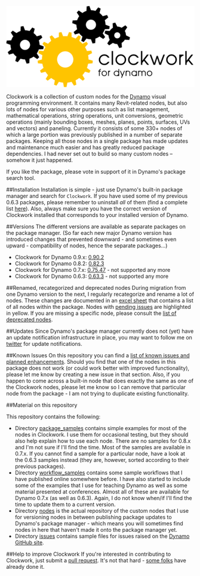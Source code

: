 ﻿![Image](clockwork-logo.png)

Clockwork is a collection of custom nodes for the [Dynamo](http://www.dynamobim.org) visual programming environment. It contains many Revit-related nodes, but also lots of nodes for various other purposes such as list management, mathematical operations, string operations, unit conversions, geometric operations (mainly bounding boxes, meshes, planes, points, surfaces, UVs and vectors) and paneling. Currently it consists of some 330+ nodes of which a large portion was previously published in a number of separate packages. Keeping all those nodes in a single package has made updates and maintenance much easier and has greatly reduced package dependencies. I had never set out to build so many custom nodes – somehow it just happened.

If you like the package, please vote in support of it in Dynamo's package search tool. 

##Installation
Installation is simple - just use Dynamo's built-in package manager and search for ```Clockwork```. If you have used some of my previous 0.6.3 packages, please remember to uninstall *all* of them (find a complete list [here](https://github.com/CAAD-RWTH/ClockworkForDynamo/wiki/0.6.3-Packages-to-Uninstall)). Also, always make sure you have the correct version of Clockwork installed that corresponds to your installed version of Dynamo.

##Versions
The different versions are available as separate packages on the package manager. (So far each new major Dynamo version has introduced changes that prevented downward - and sometimes even upward - compatibility of nodes, hence the separate packages...)
- Clockwork for Dynamo 0.9.x: [0.90.2](https://github.com/CAAD-RWTH/ClockworkForDynamo/wiki/Version-History#0902)
- Clockwork for Dynamo 0.8.2: [0.82.3](https://github.com/CAAD-RWTH/ClockworkForDynamo/wiki/Version-History#0822)
- Clockwork for Dynamo 0.7.x: [0.75.47](https://github.com/CAAD-RWTH/ClockworkForDynamo/wiki/Version-History#07547) - not supported any more
- Clockwork for Dynamo 0.6.3: [0.63.3](https://github.com/CAAD-RWTH/ClockworkForDynamo/wiki/Version-History#0633) - not supported any more

##Renamed, recategorized and deprecated nodes
During migration from one Dynamo version to the next, I regularly recategorize and rename a lot of nodes. These changes are documented in an [excel sheet](https://github.com/CAAD-RWTH/ClockworkForDynamo/raw/master/NodeList.xls) that contains a list of all nodes within the package. Nodes with [pending issues](https://github.com/CAAD-RWTH/ClockworkForDynamo/issues) are highlighted in yellow.
If you are missing a specific node, please consult the [list of deprecated nodes](https://github.com/CAAD-RWTH/ClockworkForDynamo/wiki/Deprecated-Nodes).

##Updates
Since Dynamo's package manager currently does not (yet) have an update notification infrastructure in place, you may want to follow me on [twitter](https://twitter.com/a_dieckmann) for update notifications.

##Known Issues
On this repository you can find a [list of known issues and planned enhancements](https://github.com/CAAD-RWTH/ClockworkForDynamo/issues). Should you find that one of the nodes in this package does not work (or could work better with improved functionality), please let me know by creating a new issue in that section. Also, if you happen to come across a built-in node that does exactly the same as one of the Clockwork nodes, please let me know so I can remove that particular node from the package - I am not trying to duplicate existing functionality.

##Material on this repository

This repository contains the following:
- Directory [package_samples](package_samples) contains simple examples for most of the nodes in Clockwork. I use them for occasional testing, but they should also help explain how to use each node. There are no samples for 0.8.x and I'm not sure if I'll find the time. Most of the samples are available in 0.7.x. If you cannot find a sample for a particular node, have a look at the 0.6.3 samples instead (they are, however, sorted according to their previous packages).
- Directory [workflow_samples](workflow_samples) contains some sample workflows that I have published online somewhere before. I have also started to include some of the examples that I use for teaching Dynamo as well as some material presented at conferences. Almost all of these are available for Dynamo 0.7.x (as well as 0.6.3). Again, I do not know when/if I'll find the time to update them to a current version.
- Directory [nodes](nodes) is the actual repository of the custom nodes that I use for versioning nodes in between publishing package updates to Dynamo's package manager - which means you will sometimes find nodes in here that haven't made it onto the package manager yet.
- Directory [issues](issues) contains sample files for issues raised on the [Dynamo GitHub site](https://github.com/DynamoDS/Dynamo).

##Help to improve Clockwork
If you're interested in contributing to Clockwork, just submit a [pull request](https://github.com/CAAD-RWTH/ClockworkForDynamo/pulls). It's not that hard - [some folks](https://github.com/CAAD-RWTH/ClockworkForDynamo/graphs/contributors) have already done it. 
